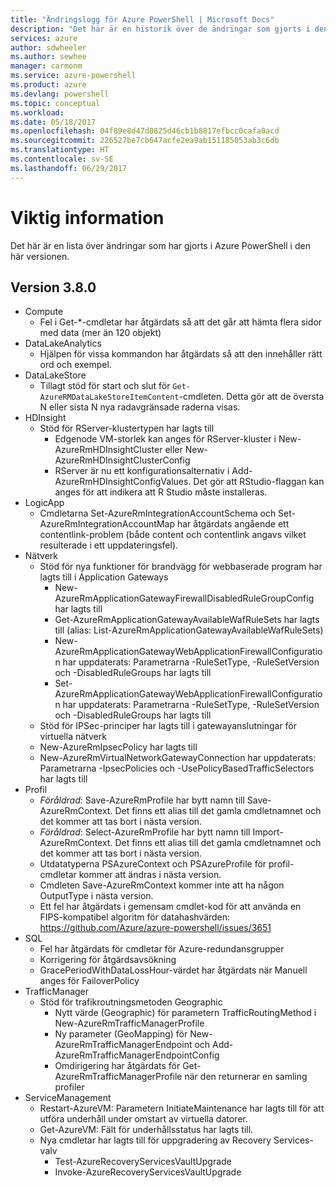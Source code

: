 ```yaml
---
title: "Ändringslogg för Azure PowerShell | Microsoft Docs"
description: "Det här är en historik över de ändringar som gjorts i den senaste versionen av Azure PowerShell."
services: azure
author: sdwheeler
ms.author: sewhee
manager: carmonm
ms.service: azure-powershell
ms.product: azure
ms.devlang: powershell
ms.topic: conceptual
ms.workload: 
ms.date: 05/18/2017
ms.openlocfilehash: 04f89e8d47d0825d46cb1b8817efbcc0cafa0acd
ms.sourcegitcommit: 226527be7cb647acfe2ea9ab151185053ab3c6db
ms.translationtype: HT
ms.contentlocale: sv-SE
ms.lasthandoff: 06/29/2017
---
```

# <a name="release-notes"></a>Viktig information

Det här är en lista över ändringar som har gjorts i Azure PowerShell i den här versionen.

## <a name="version-380"></a>Version 3.8.0
* Compute
  - Fel i Get-*-cmdletar har åtgärdats så att det går att hämta flera sidor med data (mer än 120 objekt)
* DataLakeAnalytics
  - Hjälpen för vissa kommandon har åtgärdats så att den innehåller rätt ord och exempel.
* DataLakeStore
  - Tillagt stöd för start och slut för `Get-AzureRMDataLakeStoreItemContent`-cmdleten. Detta gör att de översta N eller sista N nya radavgränsade raderna visas.
* HDInsight
  - Stöd för RServer-klustertypen har lagts till
    + Edgenode VM-storlek kan anges för RServer-kluster i New-AzureRmHDInsightCluster eller New-AzureRmHDInsightClusterConfig
    + RServer är nu ett konfigurationsalternativ i Add-AzureRmHDInsightConfigValues. Det gör att RStudio-flaggan kan anges för att indikera att R Studio måste installeras.
* LogicApp
  - Cmdletarna Set-AzureRmIntegrationAccountSchema och Set-AzureRmIntegrationAccountMap har åtgärdats angående ett contentlink-problem (både content och contentlink angavs vilket resulterade i ett uppdateringsfel).
* Nätverk
  - Stöd för nya funktioner för brandvägg för webbaserade program har lagts till i Application Gateways
    + New-AzureRmApplicationGatewayFirewallDisabledRuleGroupConfig har lagts till
    + Get-AzureRmApplicationGatewayAvailableWafRuleSets har lagts till (alias: List-AzureRmApplicationGatewayAvailableWafRuleSets)
    + New-AzureRmApplicationGatewayWebApplicationFirewallConfiguration har uppdaterats: Parametrarna -RuleSetType, -RuleSetVersion och -DisabledRuleGroups har lagts till
    + Set-AzureRmApplicationGatewayWebApplicationFirewallConfiguration har uppdaterats: Parametrarna -RuleSetType, -RuleSetVersion och -DisabledRuleGroups har lagts till
  - Stöd för IPSec-principer har lagts till i gatewayanslutningar för virtuella nätverk
  - New-AzureRmIpsecPolicy har lagts till
  - New-AzureRmVirtualNetworkGatewayConnection har uppdaterats: Parametrarna -IpsecPolicies och -UsePolicyBasedTrafficSelectors har lagts till
* Profil
  - *Föråldrad*: Save-AzureRmProfile har bytt namn till Save-AzureRmContext. Det finns ett alias till det gamla cmdletnamnet och det kommer att tas bort i nästa version.
  - *Föråldrad*: Select-AzureRmProfile har bytt namn till Import-AzureRmContext. Det finns ett alias till det gamla cmdletnamnet och det kommer att tas bort i nästa version.
  - Utdatatyperna PSAzureContext och PSAzureProfile för profil-cmdletar kommer att ändras i nästa version.
  - Cmdleten Save-AzureRmContext kommer inte att ha någon OutputType i nästa version.
  - Ett fel har åtgärdats i gemensam cmdlet-kod för att använda en FIPS-kompatibel algoritm för datahashvärden: https://github.com/Azure/azure-powershell/issues/3651
* SQL
  - Fel har åtgärdats för cmdletar för Azure-redundansgrupper
  - Korrigering för åtgärdsavsökning
  - GracePeriodWithDataLossHour-värdet har åtgärdats när Manuell anges för FailoverPolicy
* TrafficManager
  - Stöd för trafikroutningsmetoden Geographic
    + Nytt värde (Geographic) för parametern TrafficRoutingMethod i New-AzureRmTrafficManagerProfile
    + Ny parameter (GeoMapping) för New-AzureRmTrafficManagerEndpoint och Add-AzureRmTrafficManagerEndpointConfig
    + Omdirigering har åtgärdats för Get-AzureRmTrafficManagerProfile när den returnerar en samling profiler
* ServiceManagement
  - Restart-AzureVM: Parametern InitiateMaintenance har lagts till för att utföra underhåll under omstart av virtuella datorer.
  - Get-AzureVM: Fält för underhållsstatus har lagts till.
  - Nya cmdletar har lagts till för uppgradering av Recovery Services-valv
    + Test-AzureRecoveryServicesVaultUpgrade
    + Invoke-AzureRecoveryServicesVaultUpgrade
